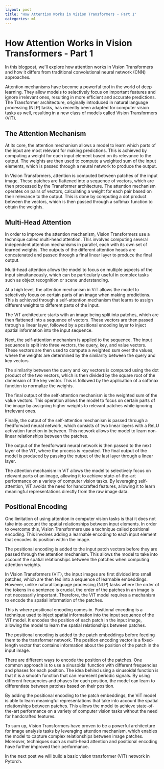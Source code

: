 ```yaml
---
layout: post
title: "How Attention Works in Vision Transformers - Part 1"
categories: ml
---
```


# How Attention Works in Vision Transformers - Part 1


In this blogpost, we'll explore how attention works in Vision Transformers and how it differs from traditional convolutional neural network (CNN) approaches.

Attention mechanisms have become a powerful tool in the world of deep learning. They allow models to selectively focus on important features and ignore irrelevant ones, resulting in more efficient and accurate predictions. The Transformer architecture, originally introduced in natural language processing (NLP) tasks, has recently been adapted for computer vision tasks as well, resulting in a new class of models called Vision Transformers (ViT).

## The Attention Mechanism

At its core, the attention mechanism allows a model to learn which parts of the input are most relevant for making predictions. This is achieved by computing a weight for each input element based on its relevance to the output. The weights are then used to compute a weighted sum of the input elements, which is passed through a neural network to produce the output.

In Vision Transformers, attention is computed between patches of the input image. These patches are flattened into a sequence of vectors, which are then processed by the Transformer architecture. The attention mechanism operates on pairs of vectors, calculating a weight for each pair based on their relevance to the output. This is done by computing a dot product between the vectors, which is then passed through a softmax function to obtain the weights.

## Multi-Head Attention

In order to improve the attention mechanism, Vision Transformers use a technique called multi-head attention. This involves computing several independent attention mechanisms in parallel, each with its own set of learned weights. The outputs of the different attention heads are concatenated and passed through a final linear layer to produce the final output.

Multi-head attention allows the model to focus on multiple aspects of the input simultaneously, which can be particularly useful in complex tasks such as object recognition or scene understanding.

At a high level, the attention mechanism in ViT allows the model to selectively focus on certain parts of an image when making predictions. This is achieved through a self-attention mechanism that learns to assign different weights to different parts of the input.

The ViT architecture starts with an image being split into patches, which are then flattened into a sequence of vectors. These vectors are then passed through a linear layer, followed by a positional encoding layer to inject spatial information into the input sequence.

Next, the self-attention mechanism is applied to the sequence. The input sequence is split into three vectors, the query, key, and value vectors. These vectors are then used to compute a weighted sum over the values, where the weights are determined by the similarity between the query and key vectors.

The similarity between the query and key vectors is computed using the dot product of the two vectors, which is then divided by the square root of the dimension of the key vector. This is followed by the application of a softmax function to normalize the weights.

The final output of the self-attention mechanism is the weighted sum of the value vectors. This operation allows the model to focus on certain parts of the image by assigning higher weights to relevant patches while ignoring irrelevant ones.

Finally, the output of the self-attention mechanism is passed through a feedforward neural network, which consists of two linear layers with a ReLU activation function in between. This network allows the model to learn non-linear relationships between the patches.

The output of the feedforward neural network is then passed to the next layer of the ViT, where the process is repeated. The final output of the model is produced by passing the output of the last layer through a linear layer.

The attention mechanism in ViT allows the model to selectively focus on relevant parts of an image, allowing it to achieve state-of-the-art performance on a variety of computer vision tasks. By leveraging self-attention, ViT avoids the need for handcrafted features, allowing it to learn meaningful representations directly from the raw image data.

## Positional Encoding

One limitation of using attention in computer vision tasks is that it does not take into account the spatial relationships between input elements. In order to overcome this, Vision Transformers use a technique called positional encoding. This involves adding a learnable encoding to each input element that encodes its position within the image.

The positional encoding is added to the input patch vectors before they are passed through the attention mechanism. This allows the model to take into account the spatial relationships between the patches when computing attention weights.

In Vision Transformers (ViT), the input images are first divided into small patches, which are then fed into a sequence of learnable embeddings. However, unlike natural language processing (NLP) tasks where the order of the tokens in a sentence is crucial, the order of the patches in an image is not necessarily important. Therefore, the ViT model requires a mechanism to encode the spatial information of the patches.

This is where positional encoding comes in. Positional encoding is a technique used to inject spatial information into the input sequence of the ViT model. It encodes the position of each patch in the input image, allowing the model to learn the spatial relationships between patches.

The positional encoding is added to the patch embeddings before feeding them to the transformer network. The position encoding vector is a fixed-length vector that contains information about the position of the patch in the input image.

There are different ways to encode the position of the patches. One common approach is to use a sinusoidal function with different frequencies and phases for each position. The idea behind using a sinusoidal function is that it is a smooth function that can represent periodic signals. By using different frequencies and phases for each position, the model can learn to differentiate between patches based on their position.

By adding the positional encoding to the patch embeddings, the ViT model is able to learn meaningful representations that take into account the spatial relationships between patches. This allows the model to achieve state-of-the-art performance on a variety of computer vision tasks without the need for handcrafted features.

To sum up, Vision Transformers have proven to be a powerful architecture for image analysis tasks by leveraging attention mechanism, which enables the model to capture complex relationships between image patches. Moreover, techniques such as multi-head attention and positional encoding have further improved their performance.

In the next post we will build a basic vision transformer (ViT) network in Pytorch.